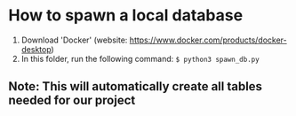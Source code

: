# How to spawn a local database

1. Download 'Docker' (website: https://www.docker.com/products/docker-desktop)
2. In this folder, run the following command: `$ python3 spawn_db.py`

## Note: This will automatically create all tables needed for our project
